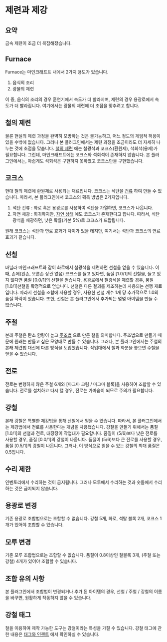 제련과 제강
===

요약
---
금속 제련이 조금 더 복잡해졌습니다.

Furnace
---
Furnace는 마인크래프트 내에서 2가지 용도가 있습니다.

1. 음식의 조리
2. 광물의 제련

이 중, 음식의 조리의 경우 훈연기에서 속도가 더 빨라지며, 제련의 경우 용광로에서 속도가 더 빨라집니다.
여기에서는 광물의 제련에 더 초점을 맞추려고 합니다.

철의 제련
---
물론 현실의 제련 과정을 완벽히 모방하는 것은 불가능하고, 어느 정도의 게임적 허용이 있을 수밖에 없습니다.
그러나 본 플러그인에서는 제련 과정을 조금이라도 더 자세히 나누는 것에 초점을 맞춥니다.
[철의 제련](https://dic.kumsung.co.kr/web/smart/detail.do?headwordId=1917&findCategory=B002004&findBookId=26) 
에는 철광석과 코크스(환원제), 석회석(용제)가 필요합니다.
그런데, 마인크래프트에는 코크스와 석회석이 존재하지 않습니다.
본 플러그인에서는, 아쉽게도 석회석은 구현하지 못하였고 코크스만을 구현했습니다.

코크스
---
현대 철의 제련에 환원제로 사용되는 재료입니다. 코크스는 석탄을 
[건류](https://www.scienceall.com/%EC%84%9D%ED%83%84%EA%B1%B4%EB%A5%98-coal-carbonization/)
하여 만들 수 있습니다.
따라서, 본 플러그인에서 코크스의 획득 방법은 2가지입니다.

1. 석탄 건류 : 화로 혹은 용광로를 사용하여 석탄을 가열하면, 코크스가 나옵니다.
2. 자연 채광 : 희귀하지만, 
[자연 상태](https://ko.wikipedia.org/wiki/%EA%B3%A0%EC%B2%B4%EC%97%B0%EB%A3%8C#%EC%BD%94%ED%81%AC%EC%8A%A4)
에도 코크스가 존재한다고 합니다.
따라서, 석탄 광석을 채광하면, 낮은 확률(기본 5%)로 코크스가 드랍됩니다.

원래 코크스는 석탄과 연료 효과가 차이가 있을 테지만, 여기서는 석탄과 코크스의 연료 효과가 같습니다.

선철
---
바닐라 마인크래프트와 같이 화로에서 철광석을 제련하면 선철을 얻을 수 있습니다. 
이때, 손에(왼손, 오른손 상관 없음) 코크스를 들고 있다면, 품질 [1.0/1]의 선철을, 들고 있지 않다면 품질 [0.0/1]의 선철을 얻습니다.
용광로에서 철광석을 제련할 경우, 품질 [1.0/1]선철을 확정적으로 얻습니다.
선철은 다른 철괴를 제조하는데 사용되는 선행 재료입니다.
따라서 선철을 조합에 사용할 경우, 사용한 선철 개수 1개 당 추가적으로 1.0의 품질 하락이 있습니다.
또한, 선철은 본 플러그인에서 추가되는 몇몇 아이템을 만들 수 없습니다.

주철
---
본래 주철은 탄소 함량이 높고 [주조법](https://www.tlv.com/global/KR/steam-theory/casting-and-forging.html) 으로 만든 철을 의미합니다.
주조법으로 만들기 때문에 원래는 만들고 싶은 모양대로 만들 수 있습니다.
그러나, 본 플러그인에서는 주철의 본래 제련법 대신에 다른 방식을 도입했습니다.
작업대에서 철과 화분을 놓으면 주철을 얻을 수 있습니다.

전로
---
전로는 변형하지 않은 주철 6개와 [마그마 크림 / 마그마 블록]을 사용하여 조합할 수 있습니다.
전로를 설치하고 다시 캘 경우, 전로는 가마솥이 되므로 주의가 필요합니다. 

강철
---
본래 강철은 특별한 제강법을 통해 선철에서 얻을 수 있습니다.
따라서, 본 플러그인에서는 제강법에서 전로를 사용한다는 개념을 차용했습니다.
강철을 만들기 위해서는 품질 [1.0/1]의 선철과 전로, 대장장이 작업대가 필요합니다.
품질이 (5/6)보다 낮은 전로를 사용할 경우, 품질 [0.0/1]의 강철이 나옵니다.
품질이 (5/6)보다 큰 전로를 사용할 경우, 품질 [0.5/1]의 강철이 나옵니다.
그러나, 이 방식으로 얻을 수 있는 강철의 최대 품질은 0.5입니다.

수리 제한
---
인벤토리에서 수리하는 것이 금지됩니다.
그러나 모루에서 수리하는 것과 숫돌에서 수리하는 것은 금지되지 않습니다.

용광로 변경
---
기존 용광로 조합법으로는 조합할 수 없습니다.
강철 5개, 화로, 석탈 블록 2개, 코크스 1개가 있어야 조합할 수 있습니다.

모루 변경
---
기존 모루 조합법으로는 조합할 수 없습니다.
품질이 0.8이상인 철블록 3개, (주철 또는 강철) 4개가 있어야 조합할 수 있습니다.

조합 유의 사항
---
본 플러그인에서 조합법이 변경되거나 추가 된 아이템의 경우, 선철 / 주철 / 강철의 이름을 바꾸면, 원활하게 작동하지 않을 수 있습니다.

강철 태그
---
철을 이용하여 제작 가능한 도구는 강철이라는 특성을 가질 수 있습니다.
강철 태그에 관한 내용은 [태그와 인챈트](SpecialtiesAndEnchants.md) 에서 확인하실 수 있습니다.